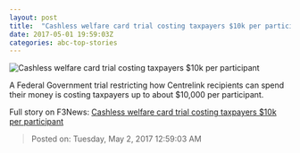 ```yaml
---
layout: post
title:  "Cashless welfare card trial costing taxpayers $10k per participant"
date: 2017-05-01 19:59:03Z
categories: abc-top-stories
---
```


![Cashless welfare card trial costing taxpayers $10k per participant](http://www.abc.net.au/news/image/6855150-1x1-700x700.jpg)

A Federal Government trial restricting how Centrelink recipients can spend their money is costing taxpayers up to about $10,000 per participant.


Full story on F3News: [Cashless welfare card trial costing taxpayers $10k per participant](http://www.f3nws.com/n/pAeXCH)

> Posted on: Tuesday, May 2, 2017 12:59:03 AM
